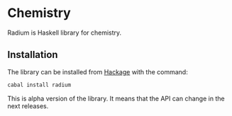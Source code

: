 # Chemistry

Radium is Haskell library for chemistry.

## Installation
The library can be installed from [Hackage](http://hackage.haskell.org/package/raduim) with the command:

```sh
cabal install radium
```


This is alpha version of the library. It means that the API can change in the next releases.
